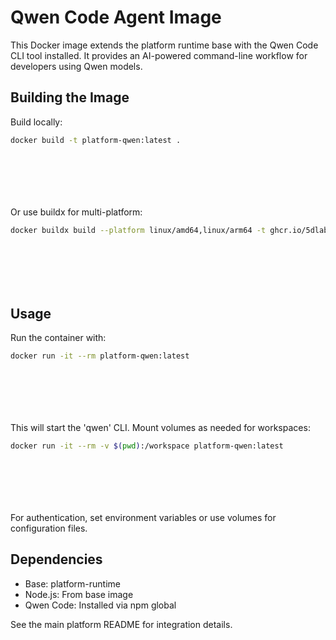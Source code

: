 # Qwen Code Agent Image

This Docker image extends the platform runtime base with the Qwen Code CLI tool installed. It provides an AI-powered command-line workflow for developers using Qwen models.

## Building the Image

Build locally:





```bash
docker build -t platform-qwen:latest .








```

Or use buildx for multi-platform:





```bash
docker buildx build --platform linux/amd64,linux/arm64 -t ghcr.io/5dlabs/platform-qwen:latest .








```



## Usage

Run the container with:





```bash
docker run -it --rm platform-qwen:latest








```

This will start the 'qwen' CLI. Mount volumes as needed for workspaces:





```bash
docker run -it --rm -v $(pwd):/workspace platform-qwen:latest








```

For authentication, set environment variables or use volumes for configuration files.

## Dependencies

- Base: platform-runtime
- Node.js: From base image
- Qwen Code: Installed via npm global

See the main platform README for integration details.
